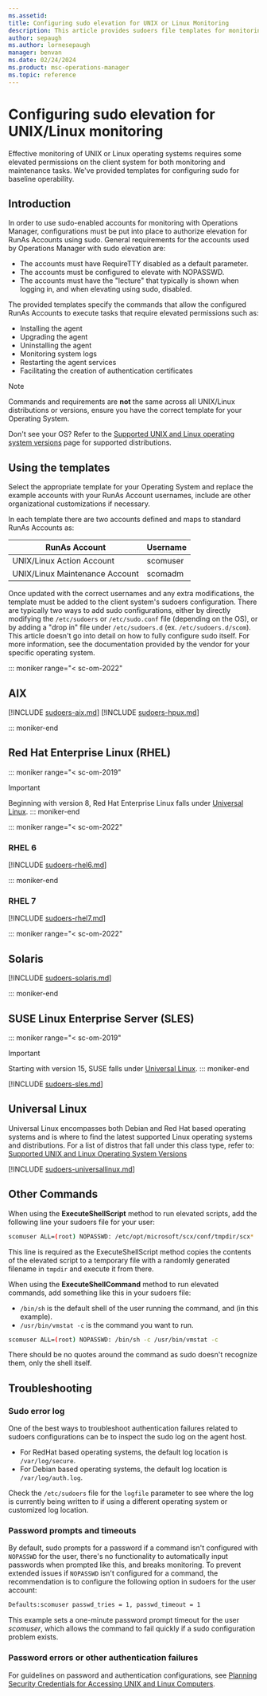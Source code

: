```yaml
---
ms.assetid: 
title: Configuring sudo elevation for UNIX or Linux Monitoring
description: This article provides sudoers file templates for monitoring Unix and Linux operating systems with Microsoft System Center Operations Manager (SCOM).
author: sepaugh
ms.author: lornesepaugh
manager: benvan
ms.date: 02/24/2024
ms.product: msc-operations-manager
ms.topic: reference
---
```


# Configuring sudo elevation for UNIX/Linux monitoring

Effective monitoring of UNIX or Linux operating systems requires some elevated permissions on the client system for both monitoring and maintenance tasks. We've provided templates for configuring sudo for baseline operability.

## Introduction

In order to use sudo-enabled accounts for monitoring with Operations Manager, configurations must be put into place to authorize elevation for RunAs Accounts using sudo. General requirements for the accounts used by Operations Manager with sudo elevation are:

- The accounts must have RequireTTY disabled as a default parameter.
- The accounts must be configured to elevate with NOPASSWD.
- The accounts must have the "lecture" that typically is shown when logging in, and when elevating using sudo, disabled.

The provided templates specify the commands that allow the configured RunAs Accounts to execute tasks that require elevated permissions such as:

- Installing the agent
- Upgrading the agent
- Uninstalling the agent
- Monitoring system logs
- Restarting the agent services
- Facilitating the creation of authentication certificates

> [!NOTE]
> Commands and requirements are **not** the same across all UNIX/Linux distributions or versions, ensure you have the correct template for your Operating System.
>
> Don't see your OS? Refer to the [Supported UNIX and Linux operating system versions](plan-supported-crossplat-os.md) page for supported distributions.

## Using the templates

Select the appropriate template for your Operating System and replace the example accounts with your RunAs Account usernames, include are other organizational customizations if necessary.

In each template there are two accounts defined and maps to standard RunAs Accounts as:

| RunAs Account | Username |
|---------------|----------|
| UNIX/Linux Action Account | scomuser |
| UNIX/Linux Maintenance Account | scomadm |

Once updated with the correct usernames and any extra modifications, the template must be added to the client system's sudoers configuration. There are typically two ways to add sudo configurations, either by directly modifying the `/etc/sudoers` or `/etc/sudo.conf` file (depending on the OS), or by adding a "drop in" file under `/etc/sudoers.d` (ex. `/etc/sudoers.d/scom`). This article doesn't go into detail on how to fully configure sudo itself. For more information, see the documentation provided by the vendor for your specific operating system.

::: moniker range="< sc-om-2022"

## AIX

[!INCLUDE [sudoers-aix.md](includes/sudoers-aix.md)]
[!INCLUDE [sudoers-hpux.md](includes/sudoers-hpux.md)]

::: moniker-end

## Red Hat Enterprise Linux (RHEL)

::: moniker range="< sc-om-2019"
> [!IMPORTANT]
> Beginning with version 8, Red Hat Enterprise Linux falls under [Universal Linux](#universal-linux).
::: moniker-end

::: moniker range="< sc-om-2022"

### RHEL 6

[!INCLUDE [sudoers-rhel6.md](includes/sudoers-rhel6.md)]

::: moniker-end

### RHEL 7

[!INCLUDE [sudoers-rhel7.md](includes/sudoers-rhel7.md)]

::: moniker range="< sc-om-2022"

## Solaris

[!INCLUDE [sudoers-solaris.md](includes/sudoers-solaris.md)]

::: moniker-end

## SUSE Linux Enterprise Server (SLES)

::: moniker range="< sc-om-2019"
> [!IMPORTANT]
> Starting with version 15, SUSE falls under [Universal Linux](#universal-linux).
::: moniker-end

[!INCLUDE [sudoers-sles.md](includes/sudoers-sles.md)]

## Universal Linux

Universal Linux encompasses both Debian and Red Hat based operating systems and is where to find the latest supported Linux operating systems and distributions. For a list of distros that fall under this class type, refer to: [Supported UNIX and Linux Operating System Versions](plan-supported-crossplat-os.md#universal-linux-debian-package-1)

[!INCLUDE [sudoers-universallinux.md](includes/sudoers-universallinux.md)]

## Other Commands

When using the **ExecuteShellScript** method to run elevated scripts, add the following line your sudoers file for your user:

```bash
scomuser ALL=(root) NOPASSWD: /etc/opt/microsoft/scx/conf/tmpdir/scx*
```

This line is required as the ExecuteShellScript method copies the contents of the elevated script to a temporary file with a randomly generated filename in `tmpdir` and execute it from there.

When using the **ExecuteShellCommand** method to run elevated commands, add something like this in your sudoers file:

- `/bin/sh` is the default shell of the user running the command, and (in this example).
- `/usr/bin/vmstat -c` is the command you want to run.

```bash
scomuser ALL=(root) NOPASSWD: /bin/sh -c /usr/bin/vmstat -c
```

There should be no quotes around the command as sudo doesn't recognize them, only the shell itself.

## Troubleshooting

### Sudo error log

One of the best ways to troubleshoot authentication failures related to sudoers configurations can be to inspect the sudo log on the agent host.

- For RedHat based operating systems, the default log location is `/var/log/secure`.
- For Debian based operating systems, the default log location is `/var/log/auth.log`.

Check the `/etc/sudoers` file for the `logfile` parameter to see where the log is currently being written to if using a different operating system or customized log location.

### Password prompts and timeouts

By default, sudo prompts for a password if a command isn't configured with `NOPASSWD` for the user, there's no functionality to automatically input passwords when prompted like this, and breaks monitoring. To prevent extended issues if `NOPASSWD` isn't configured for a command, the recommendation is to configure the following option in sudoers for the user account:

```bash
Defaults:scomuser passwd_tries = 1, passwd_timeout = 1
```

This example sets a one-minute password prompt timeout for the user *scomuser*, which allows the command to fail quickly if a sudo configuration problem exists.

### Password errors or other authentication failures

For guidelines on password and authentication configurations, see [Planning Security Credentials for Accessing UNIX and Linux Computers](manage-security-create-crossplat-credentials.md).
